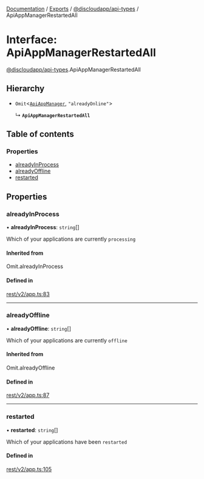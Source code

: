 [Documentation](../README.md) / [Exports](../modules.md) / [@discloudapp/api-types](../modules/discloudapp_api_types.md) / ApiAppManagerRestartedAll

# Interface: ApiAppManagerRestartedAll

[@discloudapp/api-types](../modules/discloudapp_api_types.md).ApiAppManagerRestartedAll

## Hierarchy

- `Omit`\<[`ApiAppManager`](discloudapp_api_types.ApiAppManager.md), ``"alreadyOnline"``\>

  ↳ **`ApiAppManagerRestartedAll`**

## Table of contents

### Properties

- [alreadyInProcess](discloudapp_api_types.ApiAppManagerRestartedAll.md#alreadyinprocess)
- [alreadyOffline](discloudapp_api_types.ApiAppManagerRestartedAll.md#alreadyoffline)
- [restarted](discloudapp_api_types.ApiAppManagerRestartedAll.md#restarted)

## Properties

### alreadyInProcess

• **alreadyInProcess**: `string`[]

Which of your applications are currently `processing`

#### Inherited from

Omit.alreadyInProcess

#### Defined in

[rest/v2/app.ts:83](https://github.com/discloud/discloud.app/blob/62751fe/packages/api-types/rest/v2/app.ts#L83)

___

### alreadyOffline

• **alreadyOffline**: `string`[]

Which of your applications are currently `offline`

#### Inherited from

Omit.alreadyOffline

#### Defined in

[rest/v2/app.ts:87](https://github.com/discloud/discloud.app/blob/62751fe/packages/api-types/rest/v2/app.ts#L87)

___

### restarted

• **restarted**: `string`[]

Which of your applications have been `restarted`

#### Defined in

[rest/v2/app.ts:105](https://github.com/discloud/discloud.app/blob/62751fe/packages/api-types/rest/v2/app.ts#L105)
